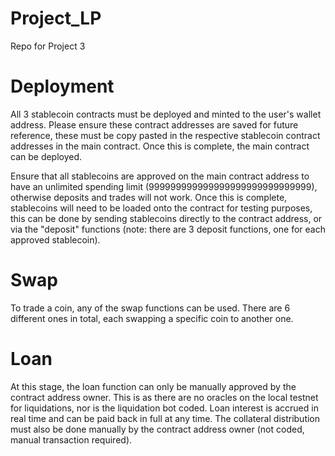 # Project_LP
Repo for Project 3

# Deployment
All 3 stablecoin contracts must be deployed and minted to the user's wallet address. Please ensure these contract addresses are saved for future reference, these must be copy pasted in the respective stablecoin contract addresses in the main contract. Once this is complete, the main contract can be deployed. 

Ensure that all stablecoins are approved on the main contract address to have an unlimited spending limit (999999999999999999999999999999), otherwise deposits and trades will not work. Once this is complete, stablecoins will need to be loaded onto the contract for testing purposes, this can be done by sending stablecoins directly to the contract address, or via the "deposit" functions (note: there are 3 deposit functions, one for each approved stablecoin). 

# Swap
To trade a coin, any of the swap functions can be used. There are 6 different ones in total, each swapping a specific coin to another one. 

# Loan
At this stage, the loan function can only be manually approved by the contract address owner. This is as there are no oracles on the local testnet for liquidations, nor is the liquidation bot coded. Loan interest is accrued in real time and can be paid back in full at any time. The collateral distribution must also be done manually by the contract address owner (not coded, manual transaction required). 
